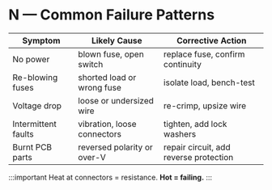 # N — Common Failure Patterns

| Symptom | Likely Cause | Corrective Action |
|----------|--------------|------------------|
| No power | blown fuse, open switch | replace fuse, confirm continuity |
| Re-blowing fuses | shorted load or wrong fuse | isolate load, bench-test |
| Voltage drop | loose or undersized wire | re-crimp, upsize wire |
| Intermittent faults | vibration, loose connectors | tighten, add lock washers |
| Burnt PCB parts | reversed polarity or over-V | repair circuit, add reverse protection |

:::important
Heat at connectors = resistance.  **Hot = failing.**
:::
